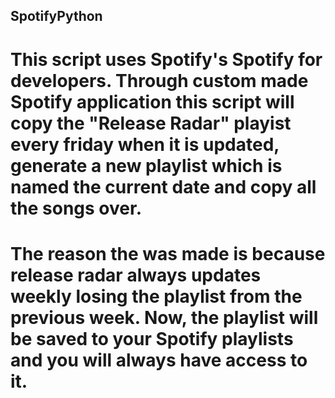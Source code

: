## SpotifyPython

# This script uses Spotify's Spotify for developers. Through custom made Spotify application this script will copy the "Release Radar" playist every friday when it is updated, generate a new playlist which is named the current date and copy all the songs over.

# The reason the was made is because release radar always updates weekly losing the playlist from the previous week. Now, the playlist will be saved to your Spotify playlists and you will always have access to it. 
